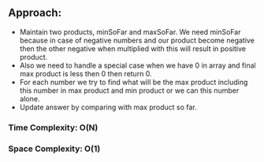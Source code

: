 ## Approach:
* Maintain two products, minSoFar and maxSoFar. We need minSoFar because in case of negative numbers and our product become negative then the other negative when multiplied with this will result in positive product.
* Also we need to handle a special case when we have 0 in array and final max product is less then 0 then return 0.
* For each number we try to find what will be the max product including this number in max product and min product or we can this number alone.
* Update answer by comparing with max product so far.
​
### Time Complexity: O(N)
### Space Complexity: O(1)